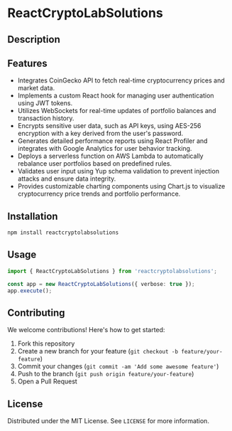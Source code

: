 # ReactCryptoLabSolutions

## Description



## Features

- Integrates CoinGecko API to fetch real-time cryptocurrency prices and market data.
- Implements a custom React hook for managing user authentication using JWT tokens.
- Utilizes WebSockets for real-time updates of portfolio balances and transaction history.
- Encrypts sensitive user data, such as API keys, using AES-256 encryption with a key derived from the user's password.
- Generates detailed performance reports using React Profiler and integrates with Google Analytics for user behavior tracking.
- Deploys a serverless function on AWS Lambda to automatically rebalance user portfolios based on predefined rules.
- Validates user input using Yup schema validation to prevent injection attacks and ensure data integrity.
- Provides customizable charting components using Chart.js to visualize cryptocurrency price trends and portfolio performance.
## Installation

```bash
npm install reactcryptolabsolutions
```

## Usage

```typescript
import { ReactCryptoLabSolutions } from 'reactcryptolabsolutions';

const app = new ReactCryptoLabSolutions({ verbose: true });
app.execute();
```

## Contributing

We welcome contributions! Here's how to get started:

1. Fork this repository
2. Create a new branch for your feature (`git checkout -b feature/your-feature`)
3. Commit your changes (`git commit -am 'Add some awesome feature'`)
4. Push to the branch (`git push origin feature/your-feature`)
5. Open a Pull Request

## License

Distributed under the MIT License. See `LICENSE` for more information.
